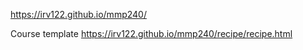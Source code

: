 https://irv122.github.io/mmp240/

Course template
https://irv122.github.io/mmp240/recipe/recipe.html
